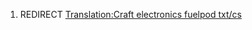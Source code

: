 1.  REDIRECT [Translation:Craft electronics fuelpod
    txt/cs](Translation:Craft_electronics_fuelpod_txt/cs "wikilink")